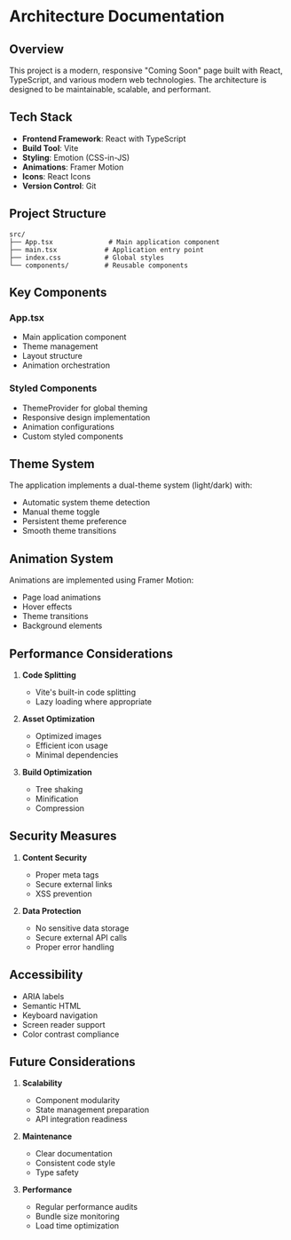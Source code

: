 # Architecture Documentation

## Overview

This project is a modern, responsive "Coming Soon" page built with React, TypeScript, and various modern web technologies. The architecture is designed to be maintainable, scalable, and performant.

## Tech Stack

- **Frontend Framework**: React with TypeScript
- **Build Tool**: Vite
- **Styling**: Emotion (CSS-in-JS)
- **Animations**: Framer Motion
- **Icons**: React Icons
- **Version Control**: Git

## Project Structure

```
src/
├── App.tsx              # Main application component
├── main.tsx            # Application entry point
├── index.css           # Global styles
└── components/         # Reusable components
```

## Key Components

### App.tsx
- Main application component
- Theme management
- Layout structure
- Animation orchestration

### Styled Components
- ThemeProvider for global theming
- Responsive design implementation
- Animation configurations
- Custom styled components

## Theme System

The application implements a dual-theme system (light/dark) with:
- Automatic system theme detection
- Manual theme toggle
- Persistent theme preference
- Smooth theme transitions

## Animation System

Animations are implemented using Framer Motion:
- Page load animations
- Hover effects
- Theme transitions
- Background elements

## Performance Considerations

1. **Code Splitting**
   - Vite's built-in code splitting
   - Lazy loading where appropriate

2. **Asset Optimization**
   - Optimized images
   - Efficient icon usage
   - Minimal dependencies

3. **Build Optimization**
   - Tree shaking
   - Minification
   - Compression

## Security Measures

1. **Content Security**
   - Proper meta tags
   - Secure external links
   - XSS prevention

2. **Data Protection**
   - No sensitive data storage
   - Secure external API calls
   - Proper error handling

## Accessibility

- ARIA labels
- Semantic HTML
- Keyboard navigation
- Screen reader support
- Color contrast compliance

## Future Considerations

1. **Scalability**
   - Component modularity
   - State management preparation
   - API integration readiness

2. **Maintenance**
   - Clear documentation
   - Consistent code style
   - Type safety

3. **Performance**
   - Regular performance audits
   - Bundle size monitoring
   - Load time optimization 